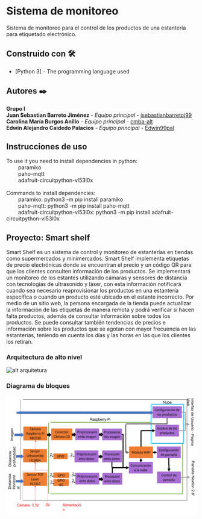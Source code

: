 # Sistema de monitoreo
Sistema de monitoreo para el control de los productos de una estantería para etiquetado electrónico.

## Construido con  🛠️
* [Python 3] - The programming language used

## Autores ✒️
**Grupo I**<br />
**Juan Sebastian Barreto Jiménez** - *Equipo principal* - [jsebastianbarretoj99](https://github.com/jsebastianbarretoj99)<br />
**Carolina María Burgos Anillo** - *Equipo principal* - [cmba-alt ](https://github.com/cmba-alt)<br />
**Edwin Alejandro Caidedo Palacios** - *Equipo principal* - [Edwin99pal](https://github.com/Edwin99pal)<br />

## Instrucciones de uso
To use it you need to install dependencies in python:<br />
    &nbsp;&nbsp;&nbsp;&nbsp;&nbsp;&nbsp;&nbsp;&nbsp;paramiko <br />
    &nbsp;&nbsp;&nbsp;&nbsp;&nbsp;&nbsp;&nbsp;&nbsp;paho-mqtt <br />
    &nbsp;&nbsp;&nbsp;&nbsp;&nbsp;&nbsp;&nbsp;&nbsp;adafruit-circuitpython-vl53l0x <br />
<br />
Commands to install dependencies:<br />
    &nbsp;&nbsp;&nbsp;&nbsp;&nbsp;&nbsp;&nbsp;&nbsp;paramiko: python3 -m pip install paramiko<br />
    &nbsp;&nbsp;&nbsp;&nbsp;&nbsp;&nbsp;&nbsp;&nbsp;paho-mqtt: python3 -m pip install paho-mqtt<br />
    &nbsp;&nbsp;&nbsp;&nbsp;&nbsp;&nbsp;&nbsp;&nbsp;adafruit-circuitpython-vl53l0x: python3 -m pip install adafruit-circuitpython-vl53l0x

## Proyecto: Smart shelf 
Smart Shelf es un sistema de control y monitoreo de estanterías en tiendas como supermercados y minimercados. Smart Shelf implementa etiquetas de precio electrónicas donde se encuentran el precio y un código QR para que los clientes consulten información de los productos. Se implementará un monitoreo de los estantes utilizando cámaras y sensores de distancia con tecnologías de ultrasonido y láser, con esta información notificará cuando sea necesario reaprovisionar los productos en una estantería específica o cuando un producto esté ubicado en el estante incorrecto. Por medio de un sitio web, la persona encargada de la tienda puede actualizar la información de las etiquetas de manera remota y podrá verificar si hacen falta productos, además de consultar información sobre todos los productos. Se puede consultar también tendencias de precios e información sobre los productos que se agotan con mayor frecuencia en las estanterías, teniendo en cuenta los días y las horas en las que los clientes los retiran.

### Arquitectura de alto nivel
![alt arquitetura](images/highlevel.gif)

### Diagrama de bloques
![alt diagrama](images/diagrama_bloques.jpg)
